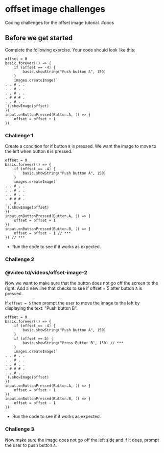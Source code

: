 # offset image challenges

Coding challenges for the offset image tutorial. #docs

## Before we get started

Complete the following exercise. Your code should look like this:

```blocks
offset = 0
basic.forever(() => {
    if (offset == -4) {
        basic.showString("Push button A", 150)
    }
    images.createImage(`
. . # . .
. . # . .
. . # . .
. # # # .
. . # . .
`).showImage(offset)
})
input.onButtonPressed(Button.A, () => {
    offset = offset + 1
})
```

### Challenge 1

Create a condition for if button `B` is pressed. We want the image to move to the left when button `B` is pressed.

```
offset = 0
basic.forever(() => {
    if (offset == -4) {
        basic.showString("Push button A", 150)
    }
    images.createImage(`
. . # . .
. . # . .
. . # . .
. # # # .
. . # . .
`).showImage(offset)
})
input.onButtonPressed(Button.A, () => {
    offset = offset + 1
})
input.onButtonPressed(Button.B, () => {
    offset = offset - 1 // ***
}) // ***
```

* Run the code to see if it works as expected.

### Challenge 2

### @video td/videos/offset-image-2

Now we want to make sure that the button does not go off the screen to the right. Add a new line that checks to see if offset = 5 after button `A` is pressed.

If `offset = 5` then prompt the user to move the image to the left by displaying the text: "Push button B".

```
offset = 0
basic.forever(() => {
    if (offset == -4) {
        basic.showString("Push button A", 150)
    }
    if (offset == 5) {
        basic.showString("Press Button B", 150) // ***
    }
    images.createImage(`
. . # . .
. . # . .
. . # . .
. # # # .
. . # . .
`).showImage(offset)
})
input.onButtonPressed(Button.A, () => {
    offset = offset + 1
})
input.onButtonPressed(Button.B, () => {
    offset = offset - 1
})
```

* Run the code to see if it works as expected.

### Challenge 3

Now make sure the image does not go off the left side and if it does, prompt the user to push button `A`.

